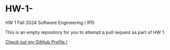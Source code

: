 # HW-1-

HW 1 Fall 2024 Software Engineering / IPD 

This is an empty repository for you to attempt a pull request as part of HW 1.

[Check out my GitHub Profile.!](https://github.com/Nikilesh54)
